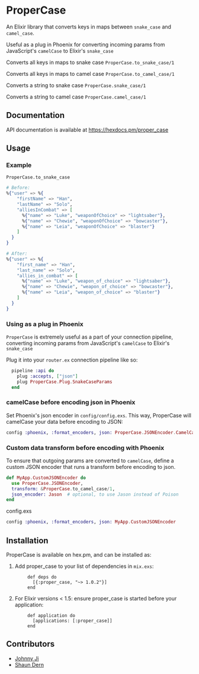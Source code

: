 # ProperCase

An Elixir library that converts keys in maps between `snake_case` and `camel_case`.

Useful as a plug in Phoenix for converting incoming params from JavaScript's `camelCase` to Elixir's `snake_case`

Converts all keys in  maps to snake case
`ProperCase.to_snake_case/1`

Converts all keys in maps to camel case
`ProperCase.to_camel_case/1`

Converts a string to snake case
`ProperCase.snake_case/1`

Converts a string to camel case
`ProperCase.camel_case/1`


## Documentation

API documentation is available at https://hexdocs.pm/proper_case


## Usage


### Example
`ProperCase.to_snake_case`
```elixir
# Before:
%{"user" => %{
    "firstName" => "Han",
    "lastName" => "Solo",
    "alliesInCombat" => [
      %{"name" => "Luke", "weaponOfChoice" => "lightsaber"},
      %{"name" => "Chewie", "weaponOfChoice" => "bowcaster"},
      %{"name" => "Leia", "weaponOfChoice" => "blaster"}
    ]
  }
}

# After:
%{"user" => %{
    "first_name" => "Han",
    "last_name" => "Solo",
    "allies_in_combat" => [
      %{"name" => "Luke", "weapon_of_choice" => "lightsaber"},
      %{"name" => "Chewie", "weapon_of_choice" => "bowcaster"},
      %{"name" => "Leia", "weapon_of_choice" => "blaster"}
    ]
  }
}
```


### Using as a plug in Phoenix

`ProperCase` is extremely useful as a part of your connection pipeline, converting incoming params from
JavaScript's `camelCase` to Elixir's `snake_case`

Plug it into your `router.ex` connection pipeline like so:

```elixir
  pipeline :api do
    plug :accepts, ["json"]
    plug ProperCase.Plug.SnakeCaseParams
  end
```

### camelCase before encoding json in Phoenix

Set Phoenix's json encoder in `config/config.exs`. This way, ProperCase will camelCase your data before encoding to JSON:

```elixir
config :phoenix, :format_encoders, json: ProperCase.JSONEncoder.CamelCase
```

### Custom data transform before encoding with Phoenix

To ensure that outgoing params are converted to `camelCase`, define a custom JSON encoder that runs a transform before encoding to json.

```elixir
def MyApp.CustomJSONEncoder do
  use ProperCase.JSONEncoder,
  transform: &ProperCase.to_camel_case/1,
  json_encoder: Jason  # optional, to use Jason instead of Poison
end
```

config.exs

```elixir
config :phoenix, :format_encoders, json: MyApp.CustomJSONEncoder
```


## Installation

ProperCase is available on hex.pm, and can be installed as:

  1. Add proper_case to your list of dependencies in `mix.exs`:
```
        def deps do
          [{:proper_case, "~> 1.0.2"}]
        end
```
  2. For Elixir versions < 1.5: ensure proper_case is started before your application:
```
        def application do
          [applications: [:proper_case]]
        end
```



## Contributors

- [Johnny Ji](https://github.com/johnnyji)
- [Shaun Dern](https://github.com/smdern)
